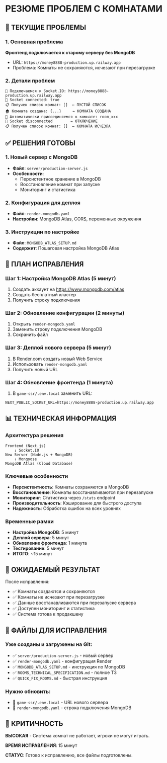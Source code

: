# РЕЗЮМЕ ПРОБЛЕМ С КОМНАТАМИ

## 🚨 ТЕКУЩИЕ ПРОБЛЕМЫ

### 1. Основная проблема
**Фронтенд подключается к старому серверу без MongoDB**
- URL: `https://money8888-production.up.railway.app`
- Проблема: Комнаты не сохраняются, исчезают при перезагрузке

### 2. Детали проблем
```
🔌 Подключаемся к Socket.IO: https://money8888-production.up.railway.app
🔌 Socket connected: true
📋 Получен список комнат: []  ← ПУСТОЙ СПИСОК
🏠 Комната создана: {...}     ← КОМНАТА СОЗДАНА
🚪 Автоматически присоединяемся к комнате: room_xxx
🔌 Socket disconnected        ← ОТКЛЮЧЕНИЕ
📋 Получен список комнат: []  ← КОМНАТА ИСЧЕЗЛА
```

## ✅ РЕШЕНИЯ ГОТОВЫ

### 1. Новый сервер с MongoDB
- **Файл**: `server/production-server.js`
- **Особенности**: 
  - Персистентное хранение в MongoDB
  - Восстановление комнат при запуске
  - Мониторинг и статистика

### 2. Конфигурация для деплоя
- **Файл**: `render-mongodb.yaml`
- **Настройки**: MongoDB Atlas, CORS, переменные окружения

### 3. Инструкции по настройке
- **Файл**: `MONGODB_ATLAS_SETUP.md`
- **Содержит**: Пошаговая настройка MongoDB Atlas

## 🚀 ПЛАН ИСПРАВЛЕНИЯ

### Шаг 1: Настройка MongoDB Atlas (5 минут)
1. Создать аккаунт на https://www.mongodb.com/atlas
2. Создать бесплатный кластер
3. Получить строку подключения

### Шаг 2: Обновление конфигурации (2 минуты)
1. Открыть `render-mongodb.yaml`
2. Заменить строку подключения MongoDB
3. Сохранить файл

### Шаг 3: Деплой нового сервера (5 минут)
1. В Render.com создать новый Web Service
2. Использовать `render-mongodb.yaml`
3. Получить новый URL

### Шаг 4: Обновление фронтенда (1 минута)
1. В `game-ssr/.env.local` заменить URL:
```env
NEXT_PUBLIC_SOCKET_URL=https://money8888-production.up.railway.app
```

## 📊 ТЕХНИЧЕСКАЯ ИНФОРМАЦИЯ

### Архитектура решения
```
Frontend (Next.js) 
    ↓ Socket.IO
New Server (Node.js + MongoDB)
    ↓ Mongoose
MongoDB Atlas (Cloud Database)
```

### Ключевые особенности
- **Персистентность**: Комнаты сохраняются в MongoDB
- **Восстановление**: Комнаты восстанавливаются при перезапуске
- **Мониторинг**: Статистика через `/stats` endpoint
- **Производительность**: Кэширование для быстрого доступа
- **Надежность**: Обработка ошибок на всех уровнях

### Временные рамки
- **Настройка MongoDB**: 5 минут
- **Деплой сервера**: 5 минут  
- **Обновление фронтенда**: 1 минута
- **Тестирование**: 5 минут
- **ИТОГО**: ~15 минут

## 🎯 ОЖИДАЕМЫЙ РЕЗУЛЬТАТ

После исправления:
- ✅ Комнаты создаются и сохраняются
- ✅ Комнаты не исчезают при перезагрузке
- ✅ Данные восстанавливаются при перезапуске сервера
- ✅ Доступен мониторинг и статистика
- ✅ Система готова к продакшену

## 📁 ФАЙЛЫ ДЛЯ ИСПРАВЛЕНИЯ

### Уже созданы и загружены на Git:
- ✅ `server/production-server.js` - новый сервер
- ✅ `render-mongodb.yaml` - конфигурация Render
- ✅ `MONGODB_ATLAS_SETUP.md` - инструкция по MongoDB
- ✅ `ROOMS_TECHNICAL_SPECIFICATION.md` - полное ТЗ
- ✅ `QUICK_FIX_ROOMS.md` - быстрая инструкция

### Нужно обновить:
- 🔄 `game-ssr/.env.local` - URL нового сервера
- 🔄 `render-mongodb.yaml` - строка подключения MongoDB

## 🚨 КРИТИЧНОСТЬ

**ВЫСОКАЯ** - Система комнат не работает, игроки не могут играть.

**ВРЕМЯ ИСПРАВЛЕНИЯ**: 15 минут

**СТАТУС**: Готово к исправлению, все файлы подготовлены.
